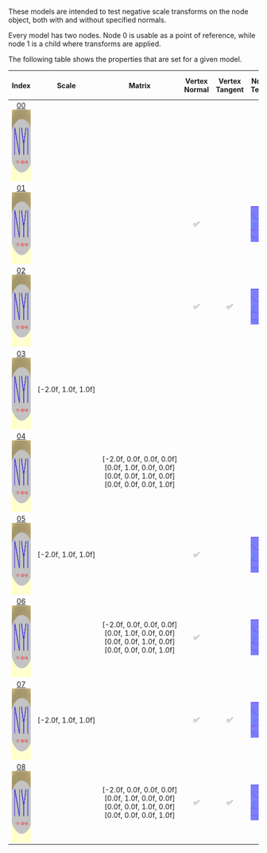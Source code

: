 These models are intended to test negative scale transforms on the node object, both with and without specified normals.  

Every model has two nodes. Node 0 is usable as a point of reference, while node 1 is a child where transforms are applied.  

The following table shows the properties that are set for a given model.  


Index | Scale | Matrix | Vertex Normal | Vertex Tangent | Normal Texture | Base Color Texture | Metallic Roughness Texture
:---: | :---: | :---: | :---: | :---: | :---: | :---: | :---:
[00](Node_NegativeScale_00.gltf)<br><img src="ReferenceImages/Node_NegativeScale_00.png" height="144" width="144" align="middle"> |   |   |   |   |   |   |  
[01](Node_NegativeScale_01.gltf)<br><img src="ReferenceImages/Node_NegativeScale_01.png" height="144" width="144" align="middle"> |   |   | :white_check_mark: |   | <img src="Textures/Normal_Nodes.png" height="72" width="72" align="middle"> | <img src="Textures/BaseColor_Nodes.png" height="72" width="72" align="middle"> | <img src="Textures/MetallicRoughness_Nodes.png" height="72" width="72" align="middle">
[02](Node_NegativeScale_02.gltf)<br><img src="ReferenceImages/Node_NegativeScale_02.png" height="144" width="144" align="middle"> |   |   | :white_check_mark: | :white_check_mark: | <img src="Textures/Normal_Nodes.png" height="72" width="72" align="middle"> | <img src="Textures/BaseColor_Nodes.png" height="72" width="72" align="middle"> | <img src="Textures/MetallicRoughness_Nodes.png" height="72" width="72" align="middle">
[03](Node_NegativeScale_03.gltf)<br><img src="ReferenceImages/Node_NegativeScale_03.png" height="144" width="144" align="middle"> | [-2.0f,&nbsp;1.0f,&nbsp;1.0f] |   |   |   |   |   |  
[04](Node_NegativeScale_04.gltf)<br><img src="ReferenceImages/Node_NegativeScale_04.png" height="144" width="144" align="middle"> |   | [-2.0f,&nbsp;0.0f,&nbsp;0.0f,&nbsp;0.0f]<br>[0.0f,&nbsp;1.0f,&nbsp;0.0f,&nbsp;0.0f]<br>[0.0f,&nbsp;0.0f,&nbsp;1.0f,&nbsp;0.0f]<br>[0.0f,&nbsp;0.0f,&nbsp;0.0f,&nbsp;1.0f]<br> |   |   |   |   |  
[05](Node_NegativeScale_05.gltf)<br><img src="ReferenceImages/Node_NegativeScale_05.png" height="144" width="144" align="middle"> | [-2.0f,&nbsp;1.0f,&nbsp;1.0f] |   | :white_check_mark: |   | <img src="Textures/Normal_Nodes.png" height="72" width="72" align="middle"> | <img src="Textures/BaseColor_Nodes.png" height="72" width="72" align="middle"> | <img src="Textures/MetallicRoughness_Nodes.png" height="72" width="72" align="middle">
[06](Node_NegativeScale_06.gltf)<br><img src="ReferenceImages/Node_NegativeScale_06.png" height="144" width="144" align="middle"> |   | [-2.0f,&nbsp;0.0f,&nbsp;0.0f,&nbsp;0.0f]<br>[0.0f,&nbsp;1.0f,&nbsp;0.0f,&nbsp;0.0f]<br>[0.0f,&nbsp;0.0f,&nbsp;1.0f,&nbsp;0.0f]<br>[0.0f,&nbsp;0.0f,&nbsp;0.0f,&nbsp;1.0f]<br> | :white_check_mark: |   | <img src="Textures/Normal_Nodes.png" height="72" width="72" align="middle"> | <img src="Textures/BaseColor_Nodes.png" height="72" width="72" align="middle"> | <img src="Textures/MetallicRoughness_Nodes.png" height="72" width="72" align="middle">
[07](Node_NegativeScale_07.gltf)<br><img src="ReferenceImages/Node_NegativeScale_07.png" height="144" width="144" align="middle"> | [-2.0f,&nbsp;1.0f,&nbsp;1.0f] |   | :white_check_mark: | :white_check_mark: | <img src="Textures/Normal_Nodes.png" height="72" width="72" align="middle"> | <img src="Textures/BaseColor_Nodes.png" height="72" width="72" align="middle"> | <img src="Textures/MetallicRoughness_Nodes.png" height="72" width="72" align="middle">
[08](Node_NegativeScale_08.gltf)<br><img src="ReferenceImages/Node_NegativeScale_08.png" height="144" width="144" align="middle"> |   | [-2.0f,&nbsp;0.0f,&nbsp;0.0f,&nbsp;0.0f]<br>[0.0f,&nbsp;1.0f,&nbsp;0.0f,&nbsp;0.0f]<br>[0.0f,&nbsp;0.0f,&nbsp;1.0f,&nbsp;0.0f]<br>[0.0f,&nbsp;0.0f,&nbsp;0.0f,&nbsp;1.0f]<br> | :white_check_mark: | :white_check_mark: | <img src="Textures/Normal_Nodes.png" height="72" width="72" align="middle"> | <img src="Textures/BaseColor_Nodes.png" height="72" width="72" align="middle"> | <img src="Textures/MetallicRoughness_Nodes.png" height="72" width="72" align="middle">
 

